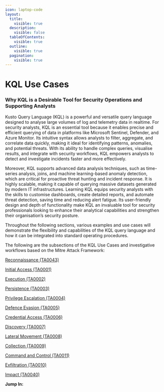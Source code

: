 ```yaml
---
icon: laptop-code
layout:
  title:
    visible: true
  description:
    visible: false
  tableOfContents:
    visible: true
  outline:
    visible: true
  pagination:
    visible: true
---
```


# KQL Use Cases

### **Why KQL is a Desirable Tool for Security Operations and Supporting Analysts**

Kusto Query Language (KQL) is a powerful and versatile query language designed to analyse large volumes of log and telemetry data in realtime. For security analysts, KQL is an essential tool because it enables precise and efficient querying of data in platforms like Microsoft Sentinel, Defender, and Azure Monitor. Its intuitive syntax allows analysts to filter, aggregate, and correlate data quickly, making it ideal for identifying patterns, anomalies, and potential threats. With its ability to handle complex queries, visualise results, and integrate with security workflows, KQL empowers analysts to detect and investigate incidents faster and more effectively.

Moreover, KQL supports advanced data analysis techniques, such as time-series analysis, joins, and machine learning-based anomaly detection, which are critical for proactive threat hunting and incident response. It is highly scalable, making it capable of querying massive datasets generated by modern IT infrastructures. Learning KQL equips security analysts with the skills to customise dashboards, create detailed reports, and automate threat detection, saving time and reducing alert fatigue. Its user-friendly design and depth of functionality make KQL an invaluable tool for security professionals looking to enhance their analytical capabilities and strengthen their organisation’s security posture.

Throughout the following sections, various examples and use cases will demonstrate the flexibility and capabilities of the KQL query language and how it can be integrated into standard operating procedures.

The following are the subsections of the KQL Use Cases and investigative workflows based on the Mitre Attack Framework:

[Reconnaissance (TA0043)](reconnaissance-ta0043.md)

[Initial Access (TA0001) ](initial-access-ta0001.md)

[Execution (TA0002) ](execution-ta0002.md)

[Persistence (TA0003)](persistence-ta0003.md)&#x20;

[Privilege Escalation (TA0004) ](privilege-escalation-ta0004.md)

[Defence Evasion (TA0005) ](defence-evasion-ta0005.md)

[Credential Access (TA0006) ](credential-access-ta0006.md)

[Discovery (TA0007) ](discovery-ta0007.md)

[Lateral Movement (TA0008) ](9.-lateral-movement-ta0008.md)

[Collection (TA0009)](collection-ta0009.md)

[Command and Control (TA0011) ](command-and-control-ta0011.md)

[Exfiltration (TA0010) ](exfiltration-ta0010.md)

[Impact (TA0040)](impact-ta0040.md)

**Jump In:**
